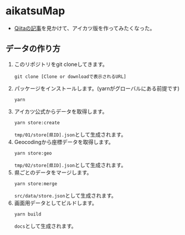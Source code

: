 [jiroqiita]: https://qiita.com/paulxll/items/121efb33930c73da1b4f


# aikatsuMap

- [Qiitaの記事][jiroqiita]を見かけて、アイカツ版を作ってみたくなった。

## データの作り方
1. このリポジトリをgit cloneしてきます。
    ```
    git clone [Clone or downloadで表示されるURL]
    ```
1. パッケージをインストールします。(yarnがグローバルにある前提です)
    ```
    yarn
    ```
1. アイカツ公式からデータを取得します。
    ```
    yarn store:create
    ```
    `tmp/01/store[県ID].json`として生成されます。
1. Geocodingから座標データを取得します。
    ```
    yarn store:geo
    ```
    `tmp/02/store[県ID].json`として生成されます。
1. 県ごとのデータをマージします。
    ```
    yarn store:merge
    ```
    `src/data/store.json`として生成されます。
1. 画面用データとしてビルドします。
    ```
    yarn build
    ```
    `docs`として生成されます。
